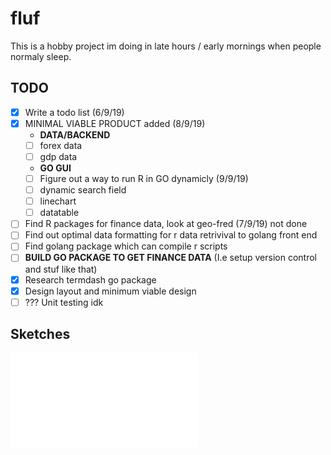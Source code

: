 # fluf
This is a hobby project im doing in late hours / early mornings when people normaly sleep.

## TODO
- [x] Write a todo list (6/9/19)
- [x] MINIMAL VIABLE PRODUCT added (8/9/19)
  - **DATA/BACKEND**
  - [ ] forex data
  - [ ] gdp data
  - **GO GUI**
  - [ ] Figure out a way to run R in GO dynamicly (9/9/19)
  - [ ] dynamic search field
  - [ ] linechart
  - [ ] datatable
- [ ] Find R packages for finance data, look at geo-fred (7/9/19) not done
- [ ] Find out optimal data formatting for r data retrivival to golang front end
- [ ] Find golang package which can compile r scripts
- [ ] **BUILD GO PACKAGE TO GET FINANCE DATA** (I.e setup version control and stuf like that)
- [x] Research termdash go package
- [x] Design layout and minimum viable design
- [ ] ??? Unit testing idk

## Sketches
![Minimum viable design](fluf_rough.p?raw=true "Title")
